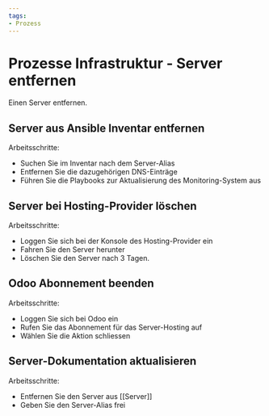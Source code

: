 ```yaml
---
tags:
- Prozess
---
```

# Prozesse Infrastruktur - Server entfernen
Einen Server entfernen.

## Server aus Ansible Inventar entfernen

Arbeitsschritte:
* Suchen Sie im Inventar nach dem Server-Alias
* Entfernen Sie die dazugehörigen DNS-Einträge
* Führen Sie die Playbooks zur Aktualisierung des Monitoring-System aus

## Server bei Hosting-Provider löschen

Arbeitsschritte:
* Loggen Sie sich bei der Konsole des Hosting-Provider ein
* Fahren Sie den Server herunter
* Löschen Sie den Server nach 3 Tagen.

## Odoo Abonnement beenden

Arbeitsschritte:
* Loggen Sie sich bei Odoo ein
* Rufen Sie das Abonnement für das Server-Hosting auf
* Wählen Sie die Aktion schliessen

## Server-Dokumentation aktualisieren

Arbeitsschritte:
* Entfernen Sie den Server aus [[Server]]
* Geben Sie den Server-Alias frei